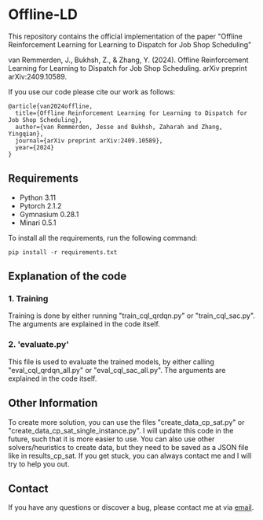 # Offline-LD
This repository contains the official implementation of the paper "Offline Reinforcement Learning for Learning to Dispatch for Job Shop Scheduling"

van Remmerden, J., Bukhsh, Z., & Zhang, Y. (2024). Offline Reinforcement Learning for Learning to Dispatch for Job Shop Scheduling. arXiv preprint arXiv:2409.10589.

If you use our code please cite our work as follows:
```
@article{van2024offline,
  title={Offline Reinforcement Learning for Learning to Dispatch for Job Shop Scheduling},
  author={van Remmerden, Jesse and Bukhsh, Zaharah and Zhang, Yingqian},
  journal={arXiv preprint arXiv:2409.10589},
  year={2024}
}
```
## Requirements
- Python 3.11
- Pytorch 2.1.2
- Gymnasium 0.28.1
- Minari 0.5.1

To install all the requirements, run the following command:
```
pip install -r requirements.txt
```

## Explanation of the code

### 1. Training
Training is done by either running "train_cql_qrdqn.py" or "train_cql_sac.py". The arguments are explained in the code itself.

### 2. 'evaluate.py'
This file is used to evaluate the trained models, by either calling "eval_cql_qrdqn_all.py" or "eval_cql_sac_all.py". The arguments are explained in the code itself.

## Other Information
To create more solution, you can use the files "create_data_cp_sat.py" or "create_data_cp_sat_single_instance.py". I will update this code in the future, such that it is more easier to use. You can also use other solvers/heuristics to create data, but they need to be saved as a JSON file like in results_cp_sat. If you get stuck, you can always contact me and I will try to help you out.

## Contact
If you have any questions or discover a bug, please contact me at via [email](mailto:j.v.remmerden@tue.nl).